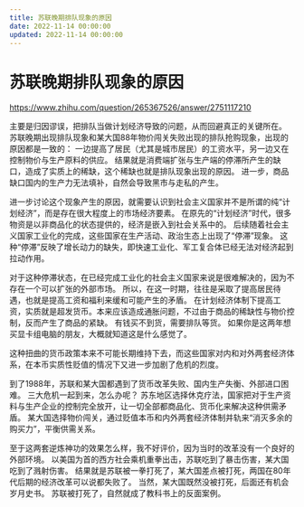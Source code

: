 ```yaml
---
title: 苏联晚期排队现象的原因
date: 2022-11-14 00:00:00
updated: 2022-11-14 00:00:00
---
```


# 苏联晚期排队现象的原因

https://www.zhihu.com/question/265367526/answer/2751117210

主要是归因谬误，把排队当做计划经济导致的问题，从而回避真正的关键所在。
苏联晚期出现排队现象和某大国88年物价闯关失败出现的排队抢购现象，出现的原因都是一致的：
一边提高了居民（尤其是城市居民）的工资水平，另一边又在控制物价与生产原料的供应。
结果就是消费端扩张与生产端的停滞所产生的缺口，造成了实质上的稀缺，这个稀缺也就是排队现象出现的原因。
进一步，商品缺口国内的生产力无法填补，自然会导致黑市与走私的产生。

进一步讨论这个现象产生的原因，就需要认识到社会主义国家并不是所谓的纯“计划经济”，而是存在很大程度上的市场经济要素。
在原先的“计划经济”时代，很多物资是以非商品化的状态提供的，经济是嵌入到社会关系中的。
后续随着社会主义国家工业化的完成，这些国家在生产活动、政治生态上出现了“停滞”现象。
这种“停滞”反映了增长动力的缺失，即快速工业化、军工复合体已经无法对经济起到拉动作用。

对于这种停滞状态，在已经完成工业化的社会主义国家来说是很难解决的，因为不存在一个可以扩张的外部市场。
所以，在这一时期，往往是采取了提高居民待遇，也就是提高工资和福利来缓和可能产生的矛盾。
在计划经济体制下提高工资，实质就是超发货币。本来应该造成通胀问题，不过由于商品的稀缺性与物价控制，反而产生了商品的紧缺。
有钱买不到货，需要排队等货。
如果你是这两年想买显卡组电脑的朋友，大概就知道这是什么感觉了。

这种扭曲的货币政策本来不可能长期维持下去，而这些国家对内和对外两套经济体系，在本币实质性贬值的情况下又进一步加剧了危机的烈度。

到了1988年，苏联和某大国都遇到了货币改革失败、国内生产失衡、外部进口困难。
三大危机一起到来，怎么办呢？
苏东地区选择休克疗法，国家把对于生产资料与生产企业的控制完全放开，让一切全部都商品化、货币化来解决这种供需矛盾。
某大国选择物价闯关，通过贬值本币和内外两套经济体制并轨来“消灭多余的购买力”，平衡供需关系。

至于这两套逆炼神功的效果怎么样，我不好评价，因为当时的改革没有一个良好的外部环境。
以美国为首的西方社会乘机重拳出击，苏联吃到了暴击伤害，某大国吃到了溅射伤害。
结果就是苏联被一拳打死了，某大国差点被打死，两国在80年代后期的经济改革可以说都失败了。
当然，某大国既然没被打死，后面还有机会岁月史书。
苏联被打死了，自然就成了教科书上的反面案例。
